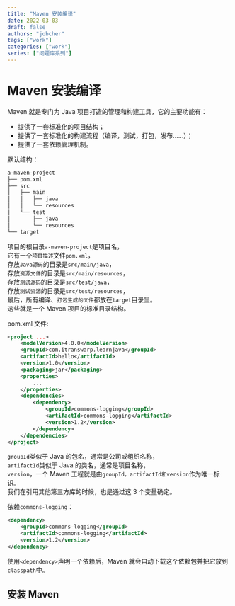 ```yaml
---
title: "Maven 安装编译"
date: 2022-03-03
draft: false
authors: "jobcher"
tags: ["work"]
categories: ["work"]
series: ["问题库系列"]
---
```


# Maven 安装编译

Maven 就是专门为 Java 项目打造的管理和构建工具，它的主要功能有：

- 提供了一套标准化的项目结构；
- 提供了一套标准化的构建流程（编译，测试，打包，发布……）；
- 提供了一套依赖管理机制。

默认结构：

```sh
a-maven-project
├── pom.xml
├── src
│   ├── main
│   │   ├── java
│   │   └── resources
│   └── test
│       ├── java
│       └── resources
└── target

```

项目的根目录`a-maven-project`是项目名，  
它有一个`项目描述`文件`pom.xml`，  
存放`Java源码`的目录是`src/main/java`，  
存放`资源文件`的目录是`src/main/resources`，  
存放`测试源码`的目录是`src/test/java`，  
存放`测试资源`的目录是`src/test/resources`，  
最后，所有编译、`打包生成的文件`都放在`target`目录里。  
这些就是一个 Maven 项目的标准目录结构。

pom.xml 文件:

```xml
<project ...>
	<modelVersion>4.0.0</modelVersion>
	<groupId>com.itranswarp.learnjava</groupId>
	<artifactId>hello</artifactId>
	<version>1.0</version>
	<packaging>jar</packaging>
	<properties>
        ...
	</properties>
	<dependencies>
        <dependency>
            <groupId>commons-logging</groupId>
            <artifactId>commons-logging</artifactId>
            <version>1.2</version>
        </dependency>
	</dependencies>
</project>
```

`groupId`类似于 Java 的包名，通常是公司或组织名称，  
`artifactId`类似于 Java 的类名，通常是项目名称，  
`version`，一个 Maven 工程就是由`groupId，artifactId和version`作为唯一标识。  
我们在引用其他第三方库的时候，也是通过这 3 个变量确定。

依赖`commons-logging`：

```xml
<dependency>
    <groupId>commons-logging</groupId>
    <artifactId>commons-logging</artifactId>
    <version>1.2</version>
</dependency>
```

使用`<dependency>`声明一个依赖后，Maven 就会自动下载这个依赖包并把它放到`classpath`中。

## 安装 Maven
